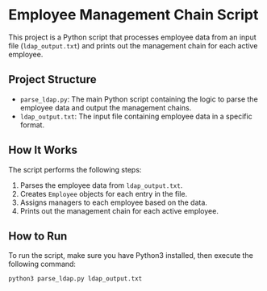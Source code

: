 # Employee Management Chain Script

This project is a Python script that processes employee data from an input file (`ldap_output.txt`) and prints out the management chain for each active employee.

## Project Structure

- `parse_ldap.py`: The main Python script containing the logic to parse the employee data and output the management chains.
- `ldap_output.txt`: The input file containing employee data in a specific format.

## How It Works

The script performs the following steps:
1. Parses the employee data from `ldap_output.txt`.
2. Creates `Employee` objects for each entry in the file.
3. Assigns managers to each employee based on the data.
4. Prints out the management chain for each active employee.

## How to Run

To run the script, make sure you have Python3 installed, then execute the following command:

```bash
python3 parse_ldap.py ldap_output.txt
